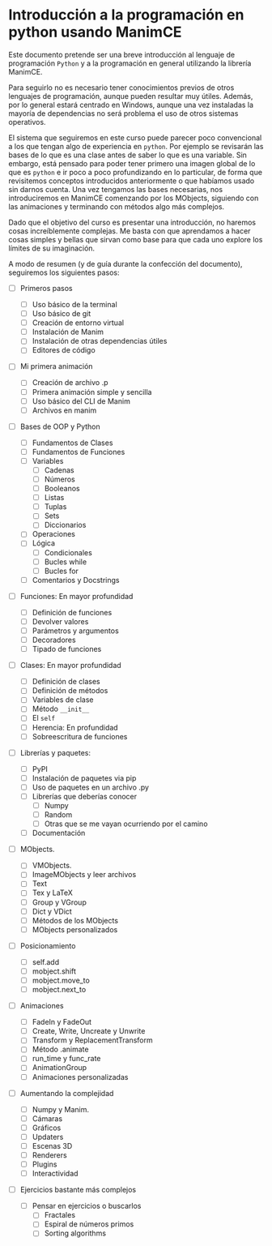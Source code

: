 # Introducción a la programación en python usando ManimCE

Este documento pretende ser una breve introducción al lenguaje de programación `Python` y a la programación en general utilizando la librería ManimCE.

Para seguirlo no es necesario tener conocimientos previos de otros lenguajes de programación, aunque pueden resultar muy útiles. Además, por lo general estará centrado en Windows, aunque una vez instaladas la mayoría de dependencias no será problema el uso de otros sistemas operativos.

El sistema que seguiremos en este curso puede parecer poco convencional a los que tengan algo de experiencia en `python`. Por ejemplo se revisarán las bases de lo que es una clase antes de saber lo que es una variable. Sin embargo, está pensado para poder tener primero una imagen global de lo que es `python` e ir poco a poco profundizando en lo particular, de forma que revisitemos conceptos introducidos anteriormente o que habíamos usado sin darnos cuenta. Una vez tengamos las bases necesarias, nos introduciremos en ManimCE comenzando por los MObjects, siguiendo con las animaciones y terminando con métodos algo más complejos.

Dado que el objetivo del curso es presentar una introducción, no haremos cosas increíblemente complejas. Me basta con que aprendamos a hacer cosas simples y bellas que sirvan como base para que cada uno explore los límites de su imaginación.

A modo de resumen (y de guía durante la confección del documento), seguiremos los siguientes pasos:

* [ ] Primeros pasos

  * [ ] Uso básico de la terminal
  * [ ] Uso básico de git
  * [ ] Creación de entorno virtual
  * [ ] Instalación de Manim
  * [ ] Instalación de otras dependencias útiles
  * [ ] Editores de código
* [ ] Mi primera animación

  * [ ] Creación de archivo .p
  * [ ] Primera animación simple y sencilla
  * [ ] Uso básico del CLI de Manim
  * [ ] Archivos en manim
* [ ] Bases de OOP y Python

  * [ ] Fundamentos de Clases
  * [ ] Fundamentos de Funciones
  * [ ] Variables
    * [ ] Cadenas
    * [ ] Números
    * [ ] Booleanos
    * [ ] Listas
    * [ ] Tuplas
    * [ ] Sets
    * [ ] Diccionarios
  * [ ] Operaciones
  * [ ] Lógica
    * [ ] Condicionales
    * [ ] Bucles while
    * [ ] Bucles for
  * [ ] Comentarios y Docstrings
* [ ] Funciones: En mayor profundidad

  * [ ] Definición de funciones
  * [ ] Devolver valores
  * [ ] Parámetros y argumentos
  * [ ] Decoradores
  * [ ] Tipado de funciones
* [ ] Clases: En mayor profundidad

  * [ ] Definición de clases
  * [ ] Definición de métodos
  * [ ] Variables de clase
  * [ ] Método `__init__`
  * [ ] El `self`
  * [ ] Herencia: En profundidad
  * [ ] Sobreescritura de funciones
* [ ] Librerías y paquetes:

  * [ ] PyPI
  * [ ] Instalación de paquetes via pip
  * [ ] Uso de paquetes en un archivo .py
  * [ ] Librerías que deberías conocer
    * [ ] Numpy
    * [ ] Random
    * [ ] Otras que se me vayan ocurriendo por el camino
  * [ ] Documentación
* [ ] MObjects.

  * [ ] VMObjects.
  * [ ] ImageMObjects y leer archivos
  * [ ] Text
  * [ ] Tex y LaTeX
  * [ ] Group y VGroup
  * [ ] Dict y VDict
  * [ ] Métodos de los MObjects
  * [ ] MObjects personalizados
* [ ] Posicionamiento

  * [ ] self.add
  * [ ] mobject.shift
  * [ ] mobject.move_to
  * [ ] mobject.next_to
* [ ] Animaciones

  * [ ] FadeIn y FadeOut
  * [ ] Create, Write, Uncreate y Unwrite
  * [ ] Transform y ReplacementTransform
  * [ ] Método .animate
  * [ ] run_time y func_rate
  * [ ] AnimationGroup
  * [ ] Animaciones personalizadas
* [ ] Aumentando la complejidad

  * [ ] Numpy y Manim.
  * [ ] Cámaras
  * [ ] Gráficos
  * [ ] Updaters
  * [ ] Escenas 3D
  * [ ] Renderers
  * [ ] Plugins
  * [ ] Interactividad
* [ ] Ejercicios bastante más complejos

  * [ ] Pensar en ejercicios o buscarlos
    * [ ] Fractales
    * [ ] Espiral de números primos
    * [ ] Sorting algorithms
